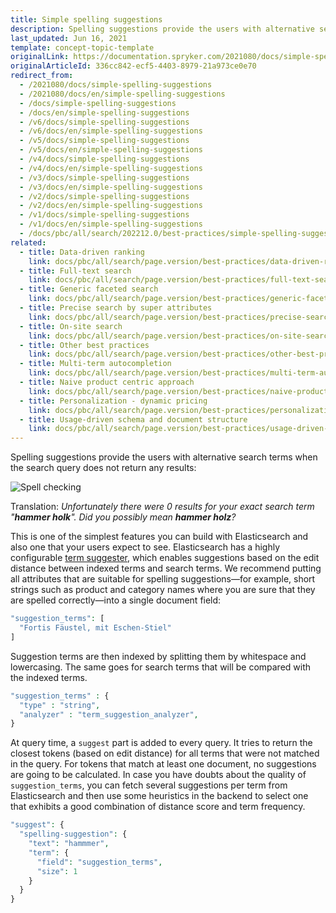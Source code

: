 ```yaml
---
title: Simple spelling suggestions
description: Spelling suggestions provide the users with alternative search terms when the search query does not return any results
last_updated: Jun 16, 2021
template: concept-topic-template
originalLink: https://documentation.spryker.com/2021080/docs/simple-spelling-suggestions
originalArticleId: 336cc842-ecf5-4403-8979-21a973ce0e70
redirect_from:
  - /2021080/docs/simple-spelling-suggestions
  - /2021080/docs/en/simple-spelling-suggestions
  - /docs/simple-spelling-suggestions
  - /docs/en/simple-spelling-suggestions
  - /v6/docs/simple-spelling-suggestions
  - /v6/docs/en/simple-spelling-suggestions  
  - /v5/docs/simple-spelling-suggestions
  - /v5/docs/en/simple-spelling-suggestions  
  - /v4/docs/simple-spelling-suggestions
  - /v4/docs/en/simple-spelling-suggestions  
  - /v3/docs/simple-spelling-suggestions
  - /v3/docs/en/simple-spelling-suggestions  
  - /v2/docs/simple-spelling-suggestions
  - /v2/docs/en/simple-spelling-suggestions  
  - /v1/docs/simple-spelling-suggestions
  - /v1/docs/en/simple-spelling-suggestions
  - /docs/pbc/all/search/202212.0/best-practices/simple-spelling-suggestions.html
related:
  - title: Data-driven ranking
    link: docs/pbc/all/search/page.version/best-practices/data-driven-ranking.html
  - title: Full-text search
    link: docs/pbc/all/search/page.version/best-practices/full-text-search.html
  - title: Generic faceted search
    link: docs/pbc/all/search/page.version/best-practices/generic-faceted-search.html
  - title: Precise search by super attributes
    link: docs/pbc/all/search/page.version/best-practices/precise-search-by-super-attributes.html
  - title: On-site search
    link: docs/pbc/all/search/page.version/best-practices/on-site-search.html
  - title: Other best practices
    link: docs/pbc/all/search/page.version/best-practices/other-best-practices.html
  - title: Multi-term autocompletion
    link: docs/pbc/all/search/page.version/best-practices/multi-term-auto-completion.html
  - title: Naive product centric approach
    link: docs/pbc/all/search/page.version/best-practices/naive-product-centric-approach.html
  - title: Personalization - dynamic pricing
    link: docs/pbc/all/search/page.version/best-practices/personalization-dynamic-pricing.html
  - title: Usage-driven schema and document structure
    link: docs/pbc/all/search/page.version/best-practices/usage-driven-schema-and-document-structure.html
---
```


Spelling suggestions provide the users with alternative search terms when the search query does not return any results:

![Spell checking](https://spryker.s3.eu-central-1.amazonaws.com/docs/Developer+Guide/Search+Engine/Simple+Spelling+Suggestions/spell-checking.png) 

Translation: *Unfortunately there were 0 results for your exact search term "**hammer holk**". Did you possibly mean **hammer holz**?*

This is one of the simplest features you can build with Elasticsearch and also one that your users expect to see. Elasticsearch has a highly configurable [term suggester](https://www.elastic.co/guide/en/elasticsearch/reference/current/search-suggesters-term.html), which enables suggestions based on the edit distance between indexed terms and search terms. We recommend putting all attributes that are suitable for spelling suggestions—for example, short strings such as product and category names where you are sure that they are spelled correctly—into a single document field:

```php
"suggestion_terms": [
  "Fortis Fäustel, mit Eschen-Stiel"
]
```

Suggestion terms are then indexed by splitting them by whitespace and lowercasing. The same goes for search terms that will be compared with the indexed terms.

```php
"suggestion_terms" : {
  "type" : "string",
  "analyzer" : "term_suggestion_analyzer",
}
```

At query time, a `suggest` part is added to every query. It tries to return the closest tokens (based on edit distance) for all terms that were not matched in the query. For tokens that match at least one document, no suggestions are going to be calculated. In case you have doubts about the quality of `suggestion_terms`, you can fetch several suggestions per term from Elasticsearch and then use some heuristics in the backend to select one that exhibits a good combination of distance score and term frequency.

```php
"suggest": {
  "spelling-suggestion": {
    "text": "hammmer",
    "term": {
      "field": "suggestion_terms",
      "size": 1
    }
  }
}
```
